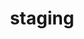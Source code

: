 ---
title: "staging"
description: "new to hackathons? not sure who you want to team with for BLOOM? come to staging, a chill team-building social and how-to-hackathon panel! grab your friends, hang out, form teams, and hear from previous hackathon winners about their experiences & mindsets."
event_details: {
  start: 1740189600,
  location: "The Hive",
  cover_image: "/events/2025-02-21/staging-spring.png",
  pictures: [],
  link: null
}
---